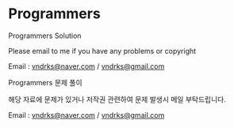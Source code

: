# Programmers

Programmers Solution

Please email to me if you have any problems or copyright

Email : vndrks@naver.com / vndrks@gmail.com


Programmers 문제 풀이

해당 자료에 문제가 있거나 저작권 관련하여 문제 발생시 메일 부탁드립니다.

Email : vndrks@naver.com / vndrks@gmail.com

